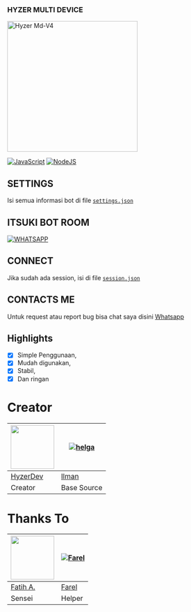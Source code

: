 
### HYZER MULTI DEVICE
<img src="https://telegra.ph/file/1f459d3687bb2b2164c0c.jpg" alt="Hyzer Md-V4" width="300" />

[![JavaScript](https://img.shields.io/badge/JavaScript-d6cc0f?style=for-the-badge&logo=javascript&logoColor=white)](https://javascript.com) [![NodeJS](https://img.shields.io/badge/Node.js-43853D?style=for-the-badge&logo=node.js&logoColor=white)](https://nodejs.org/)

## SETTINGS

Isi semua informasi bot di file [`settings.json`](https://github.com/Hyzerr/Hyzer-MD-V4/blob/master/global/settings.json)<br />

## ITSUKI BOT ROOM
[![WHATSAPP](https://img.shields.io/badge/WhatsApp%20Group-25D366?style=for-the-badge&logo=whatsapp&logoColor=white)](https://chat.whatsapp.com/IxBejqgYlXKENKPJsF7EOP) 

## CONNECT

Jika sudah ada session, isi di file [`session.json`](https://github.com/Hyzerr/Hyzer-MD-V4/blob/main/system/connect/session.json)<br />

## CONTACTS ME

Untuk request atau report bug bisa chat saya disini [Whatsapp](https://wa.me/6287768886148)

## Highlights

-   [x] Simple Penggunaan,
-   [x] Mudah digunakan,
-   [x] Stabil,
-   [x] Dan ringan

# Creator
<a href="http://github.com/Hyzerr"><img src="http://github.com/Hyzerr.png?size=100" width="100" height="100"></a> | [![helga](http://github.com/ilmanhdyt.png?size=100)](http://github.com/ilmanhdyt)
----|----
[HyzerDev](http://github.com/Hyzerr) | [Ilman](http://github.com/ilmanhdyt)
Creator | Base Source

# Thanks To
<a href="http://github.com/FatihArridho"><img src="http://github.com/FatihArridho.png?size=100" width="100" height="100"></a> | [![Farel](http://github.com/rlxfly.png?size=100)](http://github.com/rlxfly)
----|----
[Fatih A.](http://github.com/FatihArridho) | [Farel](http://github.com/rlxfly)
Sensei | Helper
